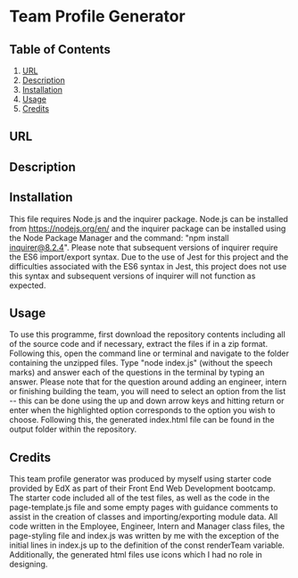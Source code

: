 # Team Profile Generator

## Table of Contents

1. [URL](#url)
2. [Description](#description)
3. [Installation](#installation)
4. [Usage](#usage)
5. [Credits](#credits)

## URL <a id="url"></a>

## Description <a id="description"></a>

## Installation <a id="installation"></a>

This file requires Node.js and the inquirer package. Node.js can be installed
from https://nodejs.org/en/ and the inquirer package can be installed using the
Node Package Manager and the command: "npm install inquirer@8.2.4". Please note
that subsequent versions of inquirer require the ES6 import/export syntax. Due
to the use of Jest for this project and the difficulties associated with the ES6
syntax in Jest, this project does not use this syntax and subsequent versions of
inquirer will not function as expected.


## Usage <a id="usage"></a>

To use this programme, first download the repository contents including all of
the source code and if necessary, extract the files if in a zip format.
Following this, open the command line or terminal and navigate to the folder
containing the unzipped files. Type "node index.js" (without the speech marks)
and answer each of the questions in the terminal by typing an answer. Please
note that for the question around adding an engineer, intern or finishing
building the team, you will need to select an option from the list -- this can
be done using the up and down arrow keys and hitting return or enter when the
highlighted option corresponds to the option you wish to choose. Following this,
the generated index.html file can be found in the output folder within the
repository.

## Credits <a id="credits"></a>

This team profile generator was produced by myself using starter code provided
by EdX as part of their Front End Web Development bootcamp. The starter code
included all of the test files, as well as the code in the page-template.js file
and some empty pages with guidance comments to assist in the creation of classes
and importing/exporting module data. All code written in the Employee, Engineer,
Intern and Manager class files, the page-styling file and index.js was written
by me with the exception of the initial lines in index.js up to the definition
of the const renderTeam variable. Additionally, the generated html files use
icons which I had no role in designing.
